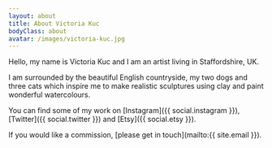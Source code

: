 ```yaml
---
layout: about
title: About Victoria Kuc
bodyClass: about
avatar: /images/victoria-kuc.jpg
---
```

Hello, my name is Victoria Kuc and I am an artist living in Staffordshire, UK.

I am surrounded by the beautiful English countryside, my two dogs and three cats which inspire me to make realistic sculptures using clay and paint wonderful watercolours.

You can find some of my work on [Instagram]({{ social.instagram }}), [Twitter]({{ social.twitter }}) and [Etsy]({{ social.etsy }}).

If you would like a commission, [please get in touch](mailto:{{ site.email }}).
